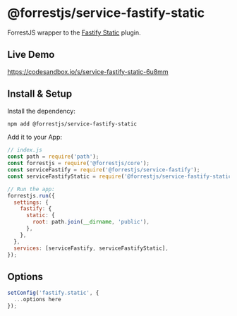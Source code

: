 # @forrestjs/service-fastify-static

ForrestJS wrapper to the [Fastify Static](https://github.com/fastify/fastify-static) plugin.

## Live Demo

https://codesandbox.io/s/service-fastify-static-6u8mm

## Install & Setup

Install the dependency:

```bash
npm add @forrestjs/service-fastify-static
```

Add it to your App:

```js
// index.js
const path = require('path');
const forrestjs = require('@forrestjs/core');
const serviceFastify = require('@forrestjs/service-fastify');
const serviceFastifyStatic = require('@forrestjs/service-fastify-static');

// Run the app:
forrestjs.run({
  settings: {
    fastify: {
      static: {
        root: path.join(__dirname, 'public'),
      },
    },
  },
  services: [serviceFastify, serviceFastifyStatic],
});
```

## Options

```js
setConfig('fastify.static', {
  ...options here
});
```

